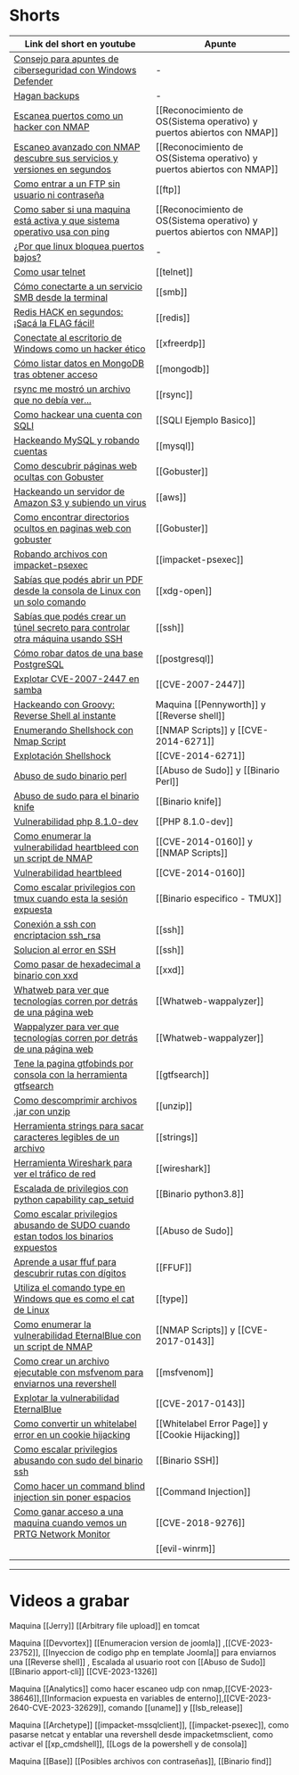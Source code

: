 
# Shorts

| Link del short en youtube                                                                                                         | Apunte                                                                  |
| --------------------------------------------------------------------------------------------------------------------------------- | ----------------------------------------------------------------------- |
| [Consejo para apuntes de ciberseguridad con Windows Defender](https://www.youtube.com/shorts/2iB96dfhToM)                         | -                                                                       |
| [Hagan backups](https://www.youtube.com/shorts/VemUMgC1iHA)                                                                       | -                                                                       |
| [Escanea puertos como un hacker con NMAP](https://www.youtube.com/shorts/0S31sKGEyiw)                                             | [[Reconocimiento de OS(Sistema operativo) y puertos abiertos con NMAP]] |
| [Escaneo avanzado con NMAP descubre sus servicios y versiones en segundos](https://www.youtube.com/shorts/PsEygLODdIQ)            | [[Reconocimiento de OS(Sistema operativo) y puertos abiertos con NMAP]] |
| [Como entrar a un FTP sin usuario ni contraseña](https://www.youtube.com/shorts/7_-zfMj1H-M)                                      | [[ftp]]                                                                 |
| [Como saber si una maquina está activa y que sistema operativo usa con ping](https://www.youtube.com/shorts/xOE_D8P1BkI)          | [[Reconocimiento de OS(Sistema operativo) y puertos abiertos con NMAP]] |
| [¿Por que linux bloquea puertos bajos?](https://www.youtube.com/shorts/eTbLyVVCBls)                                               | -                                                                       |
| [Como usar telnet](https://www.youtube.com/shorts/SNs4wKR7d4Y)                                                                    | [[telnet]]                                                              |
| [Cómo conectarte a un servicio SMB desde la terminal](https://www.youtube.com/shorts/7FBiN1hahYg)                                 | [[smb]]                                                                 |
| [Redis HACK en segundos: ¡Sacá la FLAG fácil!](https://www.youtube.com/shorts/RoQE00TeS0k)                                        | [[redis]]                                                               |
| [Conectate al escritorio de Windows como un hacker ético](https://www.youtube.com/shorts/WuLjupq7hjU)                             | [[xfreerdp]]                                                            |
| [Cómo listar datos en MongoDB tras obtener acceso](https://www.youtube.com/shorts/pQJzx299XJo)                                    | [[mongodb]]                                                             |
| [rsync me mostró un archivo que no debía ver...](https://www.youtube.com/shorts/hqfqPp6qvB4)                                      | [[rsync]]                                                               |
| [Como hackear una cuenta con SQLI](https://www.youtube.com/shorts/Tixva6wXKyA)                                                    | [[SQLI Ejemplo Basico]]                                                 |
| [Hackeando MySQL y robando cuentas](https://www.youtube.com/shorts/NBFwToUQVy0)                                                   | [[mysql]]                                                               |
| [Como descubrir páginas web ocultas con Gobuster](https://www.youtube.com/shorts/FQDdK69u3NI)                                     | [[Gobuster]]                                                            |
| [Hackeando un servidor de Amazon S3 y subiendo un virus](https://www.youtube.com/shorts/OOFbeFw31_I)                              | [[aws]]                                                                 |
| [Como encontrar directorios ocultos en paginas web con gobuster](https://www.youtube.com/shorts/1uPFj6wIpuI)                      | [[Gobuster]]                                                            |
| [Robando archivos con impacket-psexec](https://www.youtube.com/shorts/22XDuzB8t3s)                                                | [[impacket-psexec]]                                                     |
| [Sabías que podés abrir un PDF desde la consola de Linux con un solo comando](https://www.youtube.com/shorts/N7Yv5i_KKLg)         | [[xdg-open]]                                                            |
| [Sabías que podés crear un túnel secreto para controlar otra máquina usando SSH](https://www.youtube.com/shorts/n3E_XMVKUiQ)      | [[ssh]]                                                                 |
| [Cómo robar datos de una base PostgreSQL](https://www.youtube.com/shorts/zF717-Ot4G4)                                             | [[postgresql]]                                                          |
| [Explotar CVE-2007-2447 en samba](https://www.youtube.com/shorts/YC8HYAKu0Mc)                                                     | [[CVE-2007-2447]]                                                       |
| [Hackeando con Groovy: Reverse Shell al instante](https://www.youtube.com/shorts/tfZ-K5dKwIk)                                     | Maquina [[Pennyworth]] y [[Reverse shell]]                              |
| [Enumerando Shellshock con Nmap Script](https://www.youtube.com/shorts/2LcW0UnaReo)                                               | [[NMAP Scripts]] y  [[CVE-2014-6271]]                                   |
| [Explotación Shellshock](https://www.youtube.com/shorts/OU6y3nOq1Z8)                                                              | [[CVE-2014-6271]]                                                       |
| [Abuso de sudo binario perl](https://www.youtube.com/shorts/WHBo6vcnZDc)                                                          | [[Abuso de Sudo]] y [[Binario Perl]]                                    |
| [Abuso de sudo para el binario knife](https://www.youtube.com/shorts/_SmqVrK0J50)                                                 | [[Binario knife]]                                                       |
| [Vulnerabilidad php 8.1.0-dev](https://www.youtube.com/shorts/Nez1cqWZMKM)                                                        | [[PHP 8.1.0-dev]]                                                       |
| [Como enumerar la vulnerabilidad heartbleed con un script de NMAP](https://youtube.com/shorts/jXVsIrF0_7M)                        | [[CVE-2014-0160]] y [[NMAP Scripts]]                                    |
| [Vulnerabilidad heartbleed](https://www.youtube.com/shorts/4XzNaw3uJK8)                                                           | [[CVE-2014-0160]]                                                       |
| [Como escalar privilegios con tmux cuando esta la sesión expuesta](https://www.youtube.com/shorts/0gjetSlW8Zw)                    | [[Binario especifico - TMUX]]                                           |
| [Conexión a ssh con encriptacion ssh_rsa](https://www.youtube.com/shorts/Ld2ll8nqq5c)                                             | [[ssh]]                                                                 |
| [Solucion al error en SSH](https://www.youtube.com/shorts/oB3zYX3a0g8)                                                            | [[ssh]]                                                                 |
| [Como pasar de hexadecimal a binario con xxd](https://www.youtube.com/shorts/-vv99jCVuzw)                                         | [[xxd]]                                                                 |
| [Whatweb para ver que tecnologías corren por detrás de una página web ](https://www.youtube.com/shorts/HhoFGxyUuiE)               | [[Whatweb-wappalyzer]]                                                  |
| [Wappalyzer para ver que tecnologías corren por detrás de una página web](https://www.youtube.com/shorts/AKHPpHv-IJA)             | [[Whatweb-wappalyzer]]                                                  |
| [Tene la pagina gtfobinds por consola con la herramienta gtfsearch](https://www.youtube.com/shorts/YS7YBFLy1dE)                   | [[gtfsearch]]                                                           |
| [Como descomprimir archivos .jar con unzip](https://www.youtube.com/shorts/M4nYzTirbzg)                                           | [[unzip]]                                                               |
| [Herramienta strings para sacar caracteres legibles de un archivo](https://www.youtube.com/shorts/aJ9dfONTcok)                    | [[strings]]                                                             |
| [Herramienta Wireshark para ver el tráfico de red](https://www.youtube.com/shorts/oLpkQTxlMYA)                                    | [[wireshark]]                                                           |
| [Escalada de privilegios con python capability cap_setuid](https://www.youtube.com/shorts/uQKc666zxh0)                            | [[Binario python3.8]]                                                   |
| [Como escalar privilegios abusando de SUDO cuando estan todos los binarios expuestos](https://www.youtube.com/shorts/5tRhQwMtbao) | [[Abuso de Sudo]]                                                       |
| [Aprende a usar ffuf para descubrir rutas con dígitos](https://www.youtube.com/shorts/ASTlbIWQWos)                                | [[FFUF]]                                                                |
| [Utiliza el comando type en Windows que es como el cat de Linux](https://www.youtube.com/shorts/sMG-kHh2RuY)                      | [[type]]                                                                |
| [Como enumerar la vulnerabilidad EternalBlue con un script de NMAP](https://www.youtube.com/shorts/goeJt1p9Ekw)                   | [[NMAP Scripts]] y [[CVE-2017-0143]]                                    |
| [Como crear un archivo ejecutable con msfvenom para enviarnos una revershell](https://www.youtube.com/shorts/IWoLss0zjek)         | [[msfvenom]]                                                            |
| [Explotar la vulnerabilidad EternalBlue](https://www.youtube.com/shorts/qU7f0fR-Fk4)                                              | [[CVE-2017-0143]]                                                       |
| [Como convertir un whitelabel error en un cookie hijacking](https://www.youtube.com/shorts/oIhjZOOAh4k)                           | [[Whitelabel Error Page]] y [[Cookie Hijacking]]                        |
| [Como escalar privilegios abusando con sudo del binario ssh](https://www.youtube.com/shorts/d_zgueDLxh0)                          | [[Binario SSH]]                                                         |
| [Como hacer un command blind injection sin poner espacios]()                                                                      | [[Command Injection]]                                                   |
| [Como ganar acceso a una maquina cuando vemos un PRTG Network Monitor](https://www.youtube.com/shorts/LKP_tpj9MBA)                | [[CVE-2018-9276]]                                                       |
|                                                                                                                                   | [[evil-winrm]]                                                          |
|                                                                                                                                   |                                                                         |

-------
# Videos a grabar

Maquina [[Jerry]]
	[[Arbitrary file upload]] en tomcat 

Maquina [[Devvortex]]
	 [[Enumeracion version de joomla]] ,[[CVE-2023-23752]], [[Inyeccion de codigo php en template Joomla]] para enviarnos una [[Reverse shell]] , Escalada al usuario root con [[Abuso de Sudo]] [[Binario apport-cli]]  [[CVE-2023-1326]]

Maquina [[Analytics]]
	como hacer escaneo udp con nmap,[[CVE-2023-38646]],[[Informacion expuesta en variables de enterno]],[[CVE-2023-2640-CVE-2023-32629]], comando [[uname]] y [[lsb_release]]

Maquina [[Archetype]]
	[[impacket-mssqlclient]], [[impacket-psexec]], como pasarse netcat y entablar una revershell desde impacketmsclient, como activar el [[xp_cmdshell]], [[Logs de la powershell y de consola]]

Maquina [[Base]]
	[[Posibles archivos con contraseñas]], [[Binario find]]
